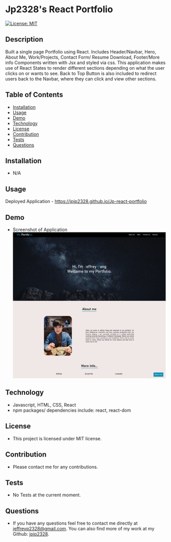 # Jp2328's React Portfolio
[![License: MIT](https://img.shields.io/badge/License-MIT-yellow.svg)](https://opensource.org/licenses/MIT)

## Description
Built a single page Portfolio using React. Includes Header/Navbar, Hero, About Me, Work/Projects, Contact Form/ Resume Download,  Footer/More info Components written with Jsx and styled via css. This application makes use of React States to render different sections depending on what the user clicks on or wants to see. Back to Top Button is also included to redirect users back to the Navbar, where they can click and view other sections.

## Table of Contents
- [Installation](#installation)
- [Usage](#usage)
- [Demo](#demo)
- [Technology](#technology)
- [License](#license)
- [Contribution](#contribution)
- [Tests](#tests)
- [Questions](#questions)

## Installation
- N/A

## Usage
Deployed Application - https://jpjp2328.github.io/Jp-react-portfolio

## Demo
- Screenshot of Application
![](/src/assets/images/screenshot.png)

## Technology
- Javascript, HTML, CSS, React
- npm packages/ dependencies include: react, react-dom

## License
- This project is licensed under MIT license.

## Contribution
- Please contact me for any contributions.

## Tests
- No Tests at the current moment.

## Questions
- If you have any questions feel free to contact me directly at jeffreyp2328@gmail.com. You can also find more of my work at my Github: [jpjp2328](https://github.com/jpjp2328/).


